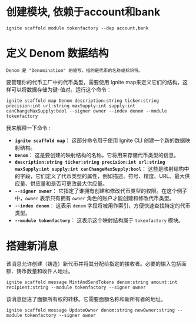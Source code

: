 # 创建模块, 依赖于account和bank
`ignite scaffold module tokenfactory --dep account,bank`



# 定义 Denom 数据结构
```
Denom 是 "Denomination" 的缩写，指的是代币的名称或标识符。
```

要管理你的代币工厂中的代币类型，需要使用 Ignite map来定义它们的结构。这样可以将数据存储为键-值对。运行这个命令：

`ignite scaffold map Denom description:string ticker:string precision:int url:string maxSupply:int supply:int canChangeMaxSupply:bool --signer owner --index denom --module tokenfactory`

我来解释一下命令 : 

* **`ignite scaffold map`**： 这部分命令用于使用 Ignite CLI 创建一个新的数据映射结构。
* **`Denom`**： 这是要创建的映射结构的名称，它将用来存储代币类型的信息。
* **`description:string ticker:string precision:int url:string maxSupply:int supply:int canChangeMaxSupply:bool`**： 这些是映射结构中的字段，它们定义了代币类型的属性，例如描述、符号、精度、URL、最大供应量、供应量和是否可更改最大供应量。
* **`--signer owner`**： 它指定了谁拥有创建和修改代币类型的权限。在这个例子中，`owner` 表示只有拥有 `owner` 角色的账户才能创建和修改代币类型。
* **`--index denom`**： 这表示 `denom` 字段将被用作索引，方便快速查找特定的代币类型。
* **`--module tokenfactory`**： 这表示这个映射结构属于 `tokenfactory` 模块。


# 搭建新消息

该消息允许创建（铸造）新代币并将其分配给指定的接收者。必要的输入包括面额、铸币数量和收件人地址。

```
ignite scaffold message MintAndSendTokens denom:string amount:int recipient:string --module tokenfactory --signer owner
```

该消息促进了面额所有权的转移。它需要面额名称和新所有者的地址。

```
ignite scaffold message UpdateOwner denom:string newOwner:string --module tokenfactory --signer owner
```





